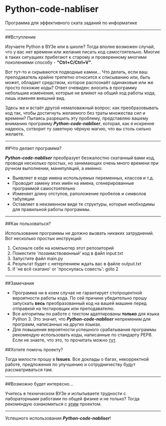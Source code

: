 # Python-code-nabliser
Программа для эффективного ската заданий по информатике
***

##Вступление

Изучаете Python в ВУЗе или в школе? Тогда вполне возможен случай, что у вас нет времени или желания писать код самостоятельно. Многие в таких ситуациях прибегают к старому и проверенному многими поколениями способу - **"Ctrl+C/Ctrl+V"**.

Вот тут-то и скрываются подводные камни... Что делать, если ваш преподаватель крайне трепетно относится к списыванию или, быть может, обладает средством, которое распознаёт одинаковые или же просто похожие коды? Ответ очевиден: вносить в программу небольшие изменения, которые не влияют на общий ход работы кода, лишь изменяя внешний вид.

Здесь же и встаёт другой немаловажный вопрос: как преобразовывать код так, чтобы достигнуть желаемого без траты множества сил и времени? Пытаясь разрешить эту проблему, представляю вашему вниманию программу ***Python-code-nabliser***, которая, как я искренне надеюсь, сотворит ту заветную чёрную магию, что вы столь сильно желаете.
***

##Что делает программа?

***Python-code-nabliser*** преобразует безжалостно скатанный вами код, проводя несколько простых, но занимающих очень много времени при ручном выполнении, манипуляций, а именно:
* Выявляет в коде имена используемых переменных, классов и т.д.
* Проводит замену этих имён на имена, сгенерированные программой самостоятельно
* Изменяет длину отступов, раположение пробелов и символов  табуляции
* Оставляет в неизменном виде те структуры, которые необходимы для правильной работы программы.
***

##Как пользоваться?

Использование программы не должно вызвать никаких затруднений. Вот несколько простых инструкций:
1. Склоньте себе на компьютер этот репозиторий
2. Поместите _'позаимствованный'_ код в файл input.txt
3. Запустите файл main.py
4. Результат будет с нетерпением ждать вас в файле output.txt
5. if 'не всё скатано' or 'проснулась совесть': goto 2
***

##Замечания

* Программа ни в коем случае не гарантирует стопроцентной вероятности работы кода. По сей причине убедительно прошу запускать **весь** преобразованный код на вашей машине перед отправкой на тестировщик или преподавателю.
* Все алгоритмы по работе с текстом адаптированы **только** для языка Python 3. Это значит, что ***Python-code-nabliser*** непременим для программ, написанных на других языках.
* Для повышения вероятности успешного срабатывания программы рекомендую использовать коды, написанные по стандарту PEP8. Если не знаете, что это, то прочитать можно [тут](https://pythonworld.ru/osnovy/pep-8-rukovodstvo-po-napisaniyu-koda-na-python.html).

##Хотите помочь проекту?

Тогда милости прошу в **Issues**. Все доклады о багах, некорректной работе, предложения по улучшению и сотрудничеству будут рассматриваться там.
***

##Возможно будет интересно...

Учитесь в техническом ВУЗе и испытываете трудности с лабораторными работами по общей физике и не только? Тогда рекомендую ознакомиться с [этим](https://github.com/caladrius666/project_nabla) проектом.
***
Успешного использования ***Python-code-nabliser***!